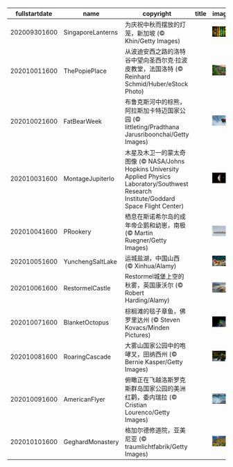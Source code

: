 |fullstartdate|name|copyright|title|image|
|--|--|--|--|--|
202009301600|SingaporeLanterns|为庆祝中秋而摆放的灯笼，新加坡 (© Khin/Getty Images)||![](/zh-CN/2020/10/202009301600SingaporeLanterns.jpg)|
202010011600|ThePopiePlace|从波迪安西之路的洛特谷中望向圣西尔克·拉波皮教堂，法国洛特 (© Reinhard Schmid/Huber/eStock Photo)||![](/zh-CN/2020/10/202010011600ThePopiePlace.jpg)|
202010021600|FatBearWeek|布鲁克斯河中的棕熊，阿拉斯加卡特迈国家公园 (© littleting/Pradthana Jarusriboonchai/Getty Images)||![](/zh-CN/2020/10/202010021600FatBearWeek.jpg)|
202010031600|MontageJupiterIo|木星及木卫一的蒙太奇图像  (© NASA/Johns Hopkins University Applied Physics Laboratory/Southwest Research Institute/Goddard Space Flight Center)||![](/zh-CN/2020/10/202010031600MontageJupiterIo.jpg)|
202010041600|PRookery|栖息在斯诺希尔岛的成年帝企鹅和幼崽，南极 (© Martin Ruegner/Getty Images)||![](/zh-CN/2020/10/202010041600PRookery.jpg)|
202010051600|YunchengSaltLake|运城盐湖，中国山西 (© Xinhua/Alamy)||![](/zh-CN/2020/10/202010051600YunchengSaltLake.jpg)|
202010061600|RestormelCastle|Restormel城堡上空的秋雾，英国康沃尔 (© Robert Harding/Alamy)||![](/zh-CN/2020/10/202010061600RestormelCastle.jpg)|
202010071600|BlanketOctopus|棕榈滩的毯子章鱼，佛罗里达州  (© Steven Kovacs/Minden Pictures)||![](/zh-CN/2020/10/202010071600BlanketOctopus.jpg)|
202010081600|RoaringCascade|大雾山国家公园中的咆哮叉，田纳西州 (© Bernie Kasper/Getty Images)||![](/zh-CN/2020/10/202010081600RoaringCascade.jpg)|
202010091600|AmericanFlyer|俯瞰正在飞越洛斯罗克斯群岛国家公园的美洲红鹳，委内瑞拉 (© Cristian Lourenco/Getty Images)||![](/zh-CN/2020/10/202010091600AmericanFlyer.jpg)|
202010101600|GeghardMonastery|格加尔德修道院，亚美尼亚 (© traumlichtfabrik/Getty Images)||![](/zh-CN/2020/10/202010101600GeghardMonastery.jpg)|
